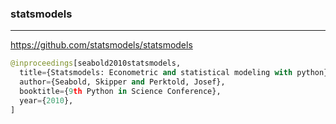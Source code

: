 ### statsmodels
---
https://github.com/statsmodels/statsmodels

```py
@inproceedings[seabold2010statsmodels,
  title={Statsmodels: Econometric and statistical modeling with python},
  author={Seabold, Skipper and Perktold, Josef},
  booktitle={9th Python in Science Conference},
  year={2010},
]
```

```
```

```
```
